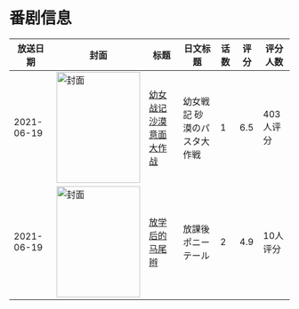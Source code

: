 # 番剧信息

|放送日期|封面|标题|日文标题|话数|评分|评分人数|
|---|---|---|---|---|---|---|
|2021-06-19|<img src="https://lain.bgm.tv/pic/cover/c/10/cc/339533_51RHp.jpg" alt="封面" style="width:150px;height:200px;object-fit:cover;">|[幼女战记 沙漠意面大作战](https://bangumi.tv/subject/339533)|幼女戦記 砂漠のパスタ大作戦|1|6.5|403人评分|
|2021-06-19|<img src="https://bangumi.tv/img/no_icon_subject.png" alt="封面" style="width:150px;height:200px;object-fit:cover;">|[放学后的马尾辫](https://bangumi.tv/subject/351917)|放課後ポニーテール|2|4.9|10人评分|
